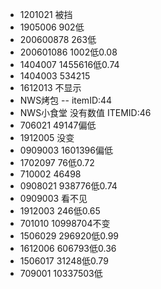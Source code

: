- 1201021  被挡
- 1905006  902低
- 200600878 263低
- 200601086 1002低0.08
- 1404007  1455616低0.74
- 1404003  534215
- 1612013  不显示
- NWS烤包  -- itemID:44
- NWS小食堂 没有数值 ITEMID:46
- 706021  49147偏低
- 1912005  没变
- 0909003 1601396偏低
- 1702097  76低0.72
- 710002   46498
- 0908021  938776低0.74
- 0909003  看不见
- 1912003  246低0.65
- 701010  10998704不变
- 1506029  296920低0.99
- 1612006  606793低0.36
- 1506017  31248低0.79
- 709001  10337503低  